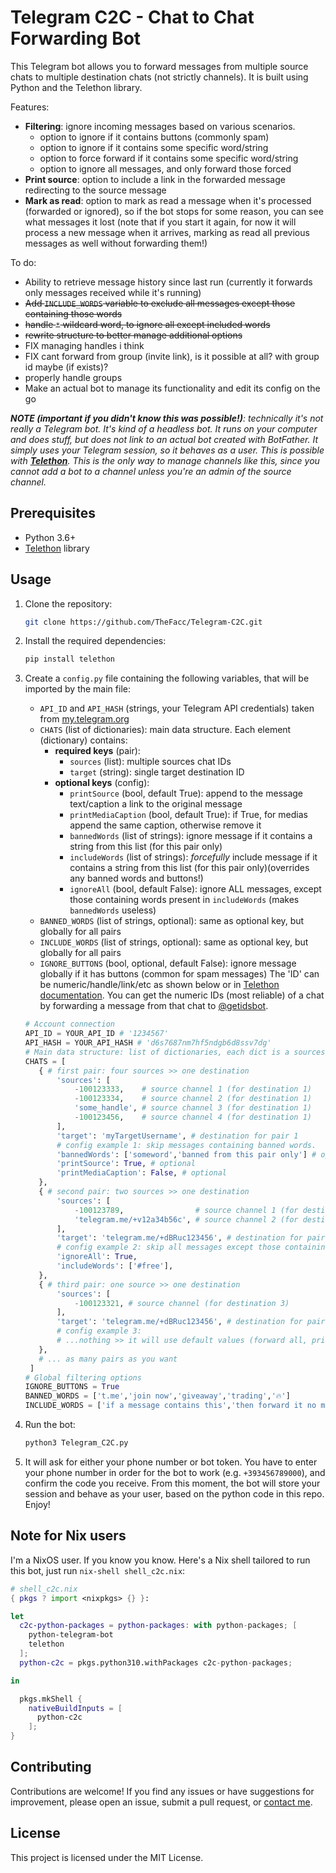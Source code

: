 # Telegram C2C - Chat to Chat Forwarding Bot

This Telegram bot allows you to forward messages from multiple source chats to multiple destination chats (not strictly channels). It is built using Python and the Telethon library.

Features:
- **Filtering**: ignore incoming messages based on various scenarios.
  - option to ignore if it contains buttons (commonly spam)
  - option to ignore if it contains some specific word/string
  - option to force forward if it contains some specific word/string
  - option to ignore all messages, and only forward those forced
- **Print source**: option to include a link in the forwarded message redirecting to the source message
- **Mark as read**: option to mark as read a message when it's processed (forwarded or ignored), so if the bot stops for some reason, you can see what messages it lost (note that if you start it again, for now it will process a new message when it arrives, marking as read all previous messages as well without forwarding them!)

To do:
- Ability to retrieve message history since last run (currently it forwards only messages received while it's running)
- ~~Add `INCLUDE_WORDS` variable to exclude all messages except those containing those words~~
- ~~handle `*` wildcard word, to ignore all except included words~~
- ~~rewrite structure to better manage additional options~~
- FIX managing handles i think
- FIX cant forward from group (invite link), is it possible at all? with group id maybe (if exists)?
- properly handle groups
- Make an actual bot to manage its functionality and edit its config on the go

_**NOTE (important if you didn't know this was possible!)**: technically it's not really a Telegram bot. It's kind of a headless bot. It runs on your computer and does stuff, but does not link to an actual bot created with BotFather. It simply uses your Telegram session, so it behaves as a user. This is possible with **[Telethon](https://github.com/LonamiWebs/Telethon)**. This is the only way to manage channels like this, since you cannot add a bot to a channel unless you're an admin of the source channel._

## Prerequisites

- Python 3.6+
- [Telethon](https://github.com/LonamiWebs/Telethon) library

## Usage

1. Clone the repository:

   ```bash
   git clone https://github.com/TheFacc/Telegram-C2C.git
   ```

2. Install the required dependencies:

   ```bash
   pip install telethon
   ```

3. Create a `config.py` file containing the following variables, that will be imported by the main file:
   - `API_ID` and `API_HASH` (strings, your Telegram API credentials) taken from [my.telegram.org](https://my.telegram.org/)
   - `CHATS` (list of dictionaries): main data structure. Each element (dictionary) contains:
      - **required keys** (pair):
        - `sources` (list): multiple sources chat IDs
        - `target` (string): single target destination ID
      - **optional keys** (config):
        - `printSource` (bool, default True): append to the message text/caption a link to the original message
        - `printMediaCaption` (bool, default True): if True, for medias append the same caption, otherwise remove it
        - `bannedWords` (list of strings): ignore message if it contains a string from this list (for this pair only)
        - `includeWords` (list of strings): _forcefully_ include message if it contains a string from this list (for this pair only)(overrides any banned words and buttons!)
        - `ignoreAll` (bool, default False): ignore ALL messages, except those containing words present in `includeWords` (makes `bannedWords` useless)
   - `BANNED_WORDS` (list of strings, optional): same as optional key, but globally for all pairs
   - `INCLUDE_WORDS` (list of strings, optional): same as optional key, but globally for all pairs
   - `IGNORE_BUTTONS` (bool, optional, default False): ignore message globally if it has buttons (common for spam messages)
   The 'ID' can be numeric/handle/link/etc as shown below or in [Telethon documentation](https://docs.telethon.dev/en/stable/concepts/entities.html#getting-entities). You can get the numeric IDs (most reliable) of a chat by forwarding a message from that chat to [@getidsbot](https://t.me/getidsbot).

   ```python
   # Account connection
   API_ID = YOUR_API_ID # '1234567'
   API_HASH = YOUR_API_HASH # 'd6s7687nm7hf5ndgb6d8ssv7dg'
   # Main data structure: list of dictionaries, each dict is a sources/destination pair, with additional optional settings for each couple
   CHATS = [
      { # first pair: four sources >> one destination
          'sources': [
              -100123333,    # source channel 1 (for destination 1)
              -100123334,    # source channel 2 (for destination 1)
              'some_handle', # source channel 3 (for destination 1)
              -100123456,    # source channel 4 (for destination 1)
          ],
          'target': 'myTargetUsername', # destination for pair 1
          # config example 1: skip messages containing banned words.
          'bannedWords': ['someword','banned from this pair only'] # optional
          'printSource': True, # optional
          'printMediaCaption': False, # optional
      },
      { # second pair: two sources >> one destination
          'sources': [
              -100123789,                # source channel 1 (for destination 2)
              'telegram.me/+v12a34b56c', # source channel 2 (for destination 2)
          ],
          'target': 'telegram.me/+dBRuc123456', # destination for pair 2
          # config example 2: skip all messages except those containing '#free'
          'ignoreAll': True,
          'includeWords': ['#free'],
      },
      { # third pair: one source >> one destination
          'sources': [
              -100123321, # source channel (for destination 3)
          ],
          'target': 'telegram.me/+dBRuc123456', # destination for pair 3
          # config example 3:
          # ...nothing >> it will use default values (forward all, print caption and source)
      },
      # ... as many pairs as you want
    ]
   # Global filtering options
   IGNORE_BUTTONS = True
   BANNED_WORDS = ['t.me','join now','giveaway','trading','🔥']
   INCLUDE_WORDS = ['if a message contains this','then forward it no matter what']
   ```

4. Run the bot:

   ```bash
   python3 Telegram_C2C.py
   ```

5. It will ask for either your phone number or bot token. You have to enter your phone number in order for the bot to work (e.g. `+393456789000`), and confirm the code you receive. From this moment, the bot will store your session and behave as your user, based on the python code in this repo. Enjoy!

## Note for Nix users

I'm a NixOS user. If you know you know. Here's a Nix shell tailored to run this bot, just run `nix-shell shell_c2c.nix`:
```nix
# shell_c2c.nix
{ pkgs ? import <nixpkgs> {} }:

let
  c2c-python-packages = python-packages: with python-packages; [
    python-telegram-bot
    telethon
  ];
  python-c2c = pkgs.python310.withPackages c2c-python-packages;

in

  pkgs.mkShell {
    nativeBuildInputs = [
      python-c2c
    ];
}
```

## Contributing

Contributions are welcome! If you find any issues or have suggestions for improvement, please open an issue, submit a pull request, or [contact me](https://thefacc.github.io/).

## License

This project is licensed under the MIT License.
